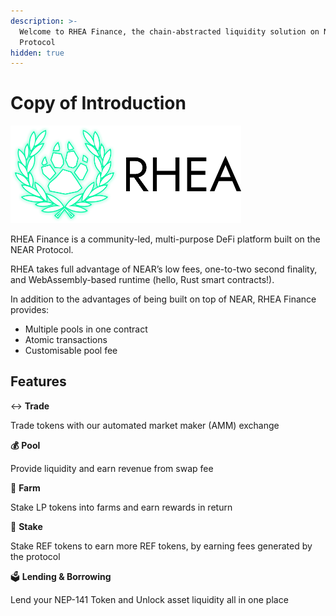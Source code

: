 ```yaml
---
description: >-
  Welcome to RHEA Finance, the chain-abstracted liquidity solution on NEAR
  Protocol
hidden: true
---
```


# Copy of Introduction

<picture><source srcset=".gitbook/assets/Group 1948759187.png" media="(prefers-color-scheme: dark)"><img src=".gitbook/assets/Group 1948759186.png" alt="" width="369"></picture>

RHEA Finance is a community-led, multi-purpose DeFi platform built on the NEAR Protocol.

RHEA takes full advantage of NEAR’s low fees, one-to-two second finality, and WebAssembly-based runtime (hello, Rust smart contracts!).

In addition to the advantages of being built on top of NEAR, RHEA Finance provides:&#x20;

* Multiple pools in one contract
* Atomic transactions
* Customisable pool fee

## Features

↔️ **Trade**

Trade tokens with our automated market maker (AMM) exchange

**💰** **Pool**

Provide liquidity and earn revenue from swap fee

**🌾** **Farm**

Stake LP tokens into farms and earn rewards in return

**🌈** **Stake**

Stake REF tokens to earn more REF tokens, by earning fees generated by the protocol

🗳​ **Lending & Borrowing**

Lend your NEP-141 Token and Unlock asset liquidity all in one place

